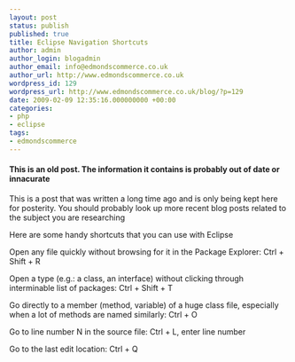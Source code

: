 ```yaml
---
layout: post
status: publish
published: true
title: Eclipse Navigation Shortcuts
author: admin
author_login: blogadmin
author_email: info@edmondscommerce.co.uk
author_url: http://www.edmondscommerce.co.uk
wordpress_id: 129
wordpress_url: http://www.edmondscommerce.co.uk/blog/?p=129
date: 2009-02-09 12:35:16.000000000 +00:00
categories:
- php
- eclipse
tags:
- edmondscommerce
---
```

<div class="oldpost"><h4>This is an old post. The information it contains is probably out of date or innacurate</h4>
<p>
This is a post that was written a long time ago and is only being kept here for posterity.
You should probably look up more recent blog posts related to the subject you are researching
</p>
</div>
Here are some handy shortcuts that you can use with Eclipse

Open any file quickly without browsing for it in the Package Explorer: Ctrl + Shift + R

Open a type (e.g.: a class, an interface) without clicking through interminable list of packages: Ctrl + Shift + T

Go directly to a member (method, variable) of a huge class file, especially when a lot of methods are named similarly: Ctrl + O

Go to line number N in the source file: Ctrl + L, enter line number

Go to the last edit location: Ctrl + Q

